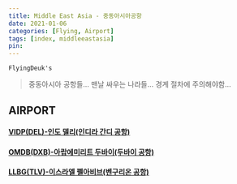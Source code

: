 ```yaml
---
title: Middle East Asia - 중동아시아공항
date: 2021-01-06
categories: [Flying, Airport]
tags: [index, middleeastasia]
pin:
---
```


`FlyingDeuk's`
>중동아시아 공항들... 맨날 싸우는 나라들... 경계 절차에 주의해야함...<br>

## AIRPORT

#### [VIDP(DEL)-인도 델리(인디라 간디 공항)](/posts/VIDP-DEL/)

#### [OMDB(DXB)-아랍에미리트 두바이(두바이 공항)](/posts/OMDB-DXB/)

#### [LLBG(TLV)-이스라엘 펠아비브(벤구리온 공항)](/posts/LLBG-TLV/)
